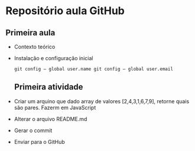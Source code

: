 
# Repositório aula GitHub
## Primeira aula

- Contexto teórico
- Instalação e configuração inicial

  `git config — global user.name
   git config — global user.email`
   
   ## Primeira atividade
- Criar um arquino que dado array de valores [2,4,3,1,6,7,9], retorne quais são pares. Fazerm em JavaScript
- Alterar o arquivo README.md
- Gerar o commit
- Enviar para o GitHub